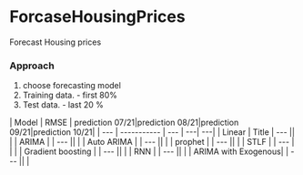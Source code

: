 # ForcaseHousingPrices
Forecast  Housing prices



###  Approach

1.  choose forecasting model
2.  Training data.  - first 80%
3.  Test data. -  last 20 %


| Model | RMSE | prediction 07/21|prediction 08/21|prediction 09/21|prediction 10/21|
| --- | ----------- | --- | ---| ---|
| Linear | Title | --- || |
| ARIMA |  | --- || |
| Auto ARIMA |  | --- || |
| prophet |  | --- || |
| STLF |  | --- | | |
| Gradient boosting |  | --- || |
| RNN |  | --- || |
| ARIMA  with Exogenous|  | --- || |
